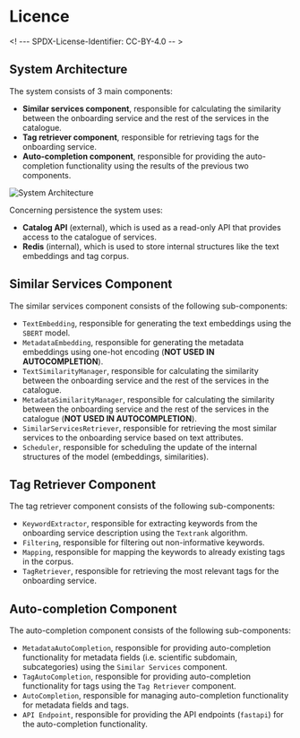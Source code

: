 # Licence

<! --- SPDX-License-Identifier: CC-BY-4.0  -- >

## System Architecture

The system consists of 3 main components:

- **Similar services component**, responsible for calculating the similarity between the onboarding service and the rest of the services in the catalogue.
- **Tag retriever component**, responsible for retrieving tags for the onboarding service.
- **Auto-completion component**, responsible for providing the auto-completion functionality using the results of the previous two components.

![System Architecture](assets/provider_insights_.png)

Concerning persistence the system uses:

- **Catalog API** (external), which is used as a read-only API that provides access to the catalogue of services.
- **Redis** (internal), which is used to store internal structures like the text embeddings and tag corpus.

## Similar Services Component

The similar services component consists of the following sub-components:

- `TextEmbedding`, responsible for generating the text embeddings using the `SBERT` model.
- `MetadataEmbedding`, responsible for generating the metadata embeddings using one-hot encoding (**NOT USED IN AUTOCOMPLETION**).
- `TextSimilarityManager`, responsible for calculating the similarity between the onboarding service and the rest of the services in the catalogue.
- `MetadataSimilarityManager`, responsible for calculating the similarity between the onboarding service and the rest of the services in the catalogue (**NOT USED IN AUTOCOMPLETION**).
- `SimilarServicesRetriever`, responsible for retrieving the most similar services to the onboarding service based on text attributes.
- `Scheduler`, responsible for scheduling the update of the internal structures of the model (embeddings, similarities).

## Tag Retriever Component

The tag retriever component consists of the following sub-components:

- `KeywordExtractor`, responsible for extracting keywords from the onboarding service description using the `Textrank` algorithm.
- `Filtering`, responsible for filtering out non-informative keywords.
- `Mapping`, responsible for mapping the keywords to already existing tags in the corpus.
- `TagRetriever`, responsible for retrieving the most relevant tags for the onboarding service.


## Auto-completion Component

The auto-completion component consists of the following sub-components:

- `MetadataAutoCompletion`, responsible for providing auto-completion functionality for metadata fields (i.e. scientific subdomain, subcategories) using the `Similar Services` component.
- `TagAutoCompletion`, responsible for providing auto-completion functionality for tags using the `Tag Retriever` component.
- `AutoCompletion`, responsible for managing auto-completion functionality for metadata fields and tags.
- `API Endpoint`, responsible for providing the API endpoints (`fastapi`) for the auto-completion functionality.
